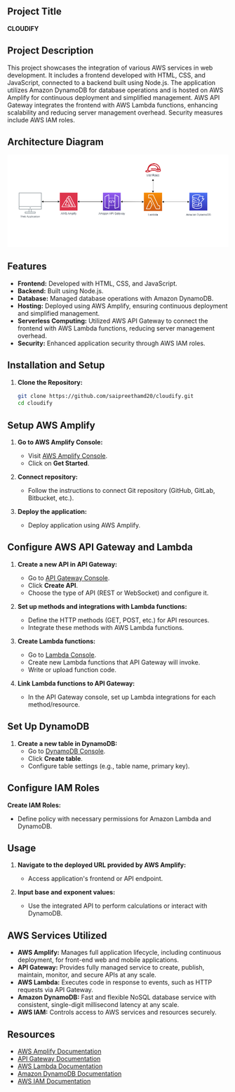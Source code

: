 ## Project Title
**CLOUDIFY**

## Project Description
This project showcases the integration of various AWS services in web development. It includes a frontend developed with HTML, CSS, and JavaScript, connected to a backend built using Node.js. The application utilizes Amazon DynamoDB for database operations and is hosted on AWS Amplify for continuous deployment and simplified management. AWS API Gateway integrates the frontend with AWS Lambda functions, enhancing scalability and reducing server management overhead. Security measures include AWS IAM roles.
## Architecture Diagram
![Cloudify Architecture](Cloudify_Architecture.png)
## Features
- **Frontend:** Developed with HTML, CSS, and JavaScript.
- **Backend:** Built using Node.js.
- **Database:** Managed database operations with Amazon DynamoDB.
- **Hosting:** Deployed using AWS Amplify, ensuring continuous deployment and simplified management.
- **Serverless Computing:** Utilized AWS API Gateway to connect the frontend with AWS Lambda functions, reducing server management overhead.
- **Security:** Enhanced application security through AWS IAM roles.

## Installation and Setup
1. **Clone the Repository:**
   ```sh
   git clone https://github.com/saipreethamd20/cloudify.git
   cd cloudify 

## Setup AWS Amplify

1. **Go to AWS Amplify Console:**
   - Visit [AWS Amplify Console](https://console.aws.amazon.com/amplify/home).
   - Click on **Get Started**.

2. **Connect repository:**
   - Follow the instructions to connect Git repository (GitHub, GitLab, Bitbucket, etc.).

3. **Deploy the application:**
   - Deploy application using AWS Amplify.

## Configure AWS API Gateway and Lambda

1. **Create a new API in API Gateway:**
   - Go to [API Gateway Console](https://console.aws.amazon.com/apigateway/home).
   - Click **Create API**.
   - Choose the type of API (REST or WebSocket) and configure it.

2. **Set up methods and integrations with Lambda functions:**
   - Define the HTTP methods (GET, POST, etc.) for API resources.
   - Integrate these methods with AWS Lambda functions.

3. **Create Lambda functions:**
   - Go to [Lambda Console](https://console.aws.amazon.com/lambda/home).
   - Create new Lambda functions that API Gateway will invoke.
   - Write or upload function code.

4. **Link Lambda functions to API Gateway:**
   - In the API Gateway console, set up Lambda integrations for each method/resource.

## Set Up DynamoDB

1. **Create a new table in DynamoDB:**
   - Go to [DynamoDB Console](https://console.aws.amazon.com/dynamodb/home).
   - Click **Create table**.
   - Configure table settings (e.g., table name, primary key).

## Configure IAM Roles

 **Create IAM Roles:**
   - Define policy with necessary permissions for Amazon Lambda and DynamoDB.


## Usage

1. **Navigate to the deployed URL provided by AWS Amplify:**
   - Access application's frontend or API endpoint.

2. **Input base and exponent values:**
   - Use the integrated API to perform calculations or interact with DynamoDB.

## AWS Services Utilized

- **AWS Amplify:** Manages full application lifecycle, including continuous deployment, for front-end web and mobile applications.
- **API Gateway:** Provides fully managed service to create, publish, maintain, monitor, and secure APIs at any scale.
- **AWS Lambda:** Executes code in response to events, such as HTTP requests via API Gateway.
- **Amazon DynamoDB:** Fast and flexible NoSQL database service with consistent, single-digit millisecond latency at any scale.
- **AWS IAM:** Controls access to AWS services and resources securely.

## Resources

- [AWS Amplify Documentation](https://docs.aws.amazon.com/amplify)
- [API Gateway Documentation](https://docs.aws.amazon.com/apigateway)
- [AWS Lambda Documentation](https://docs.aws.amazon.com/lambda)
- [Amazon DynamoDB Documentation](https://docs.aws.amazon.com/amazondynamodb)
- [AWS IAM Documentation](https://docs.aws.amazon.com/IAM)





